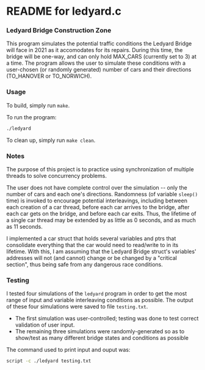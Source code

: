 # README for ledyard.c

### Ledyard Bridge Construction Zone

This program simulates the potential traffic conditions the Ledyard Bridge will face in 2021 as it accomodates for its repairs. During this time, the bridge will be one-way, and can only hold MAX_CARS (currently set to 3) at a time. The program allows the user to simulate these conditions with a user-chosen (or randomly generated) number of cars and their directions (TO_HANOVER or TO_NORWICH).

### Usage

To build, simply run `make`.

To run the program:

```bash
./ledyard
```

To clean up, simply run `make clean`.

### Notes

The purpose of this project is to practice using synchronization of multiple threads to solve concurrency problems.

The user does not have complete control over the simulation -- only the number of cars and each one's directions. Randomness (of variable `sleep()` time) is invoked to encourage potential interleavings, including between each creation of a car thread, before each car arrives to the bridge, after each car gets on the bridge, and before each car exits. Thus, the lifetime of a single car thread may be extended by as little as 0 seconds, and as much as 11 seconds.

I implemented a car struct that holds several variables and ptrs that consolidate everything that the car would need to read/write to in its lifetime. With this, I am assuming that the Ledyard Bridge struct's variables' addresses will not (and cannot) change or be changed by a "critical section", thus being safe from any dangerous race conditions.

### Testing

I tested four simulations of the `ledyard` program in order to get the most range of input and variable interleaving conditions as possible. The output of these four simulations were saved to file `testing.txt`.

 - The first simulation was user-controlled; testing was done to test correct validation of user input.
 - The remaining three simulations were randomly-generated so as to show/test as many different bridge states and conditions as possible

The command used to print input and ouput was:
```bash
script -c ./ledyard testing.txt
```

